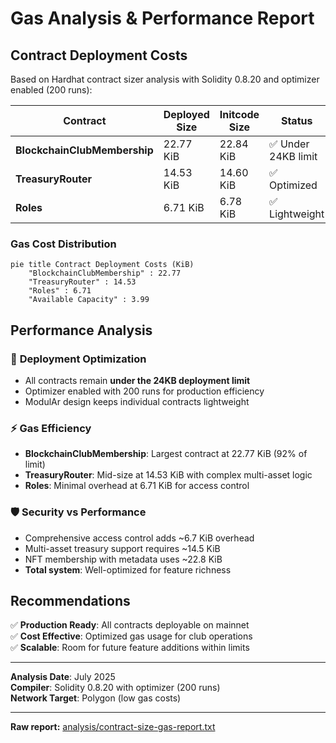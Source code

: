 # Gas Analysis & Performance Report

## Contract Deployment Costs

Based on Hardhat contract sizer analysis with Solidity 0.8.20 and optimizer enabled (200 runs):

| Contract | Deployed Size | Initcode Size | Status |
|----------|---------------|---------------|---------|
| **BlockchainClubMembership** | 22.77 KiB | 22.84 KiB | ✅ Under 24KB limit |
| **TreasuryRouter** | 14.53 KiB | 14.60 KiB | ✅ Optimized |
| **Roles** | 6.71 KiB | 6.78 KiB | ✅ Lightweight |

### Gas Cost Distribution

```mermaid
pie title Contract Deployment Costs (KiB)
    "BlockchainClubMembership" : 22.77
    "TreasuryRouter" : 14.53
    "Roles" : 6.71
    "Available Capacity" : 3.99
```

## Performance Analysis

### 🎯 **Deployment Optimization**
- All contracts remain **under the 24KB deployment limit**
- Optimizer enabled with 200 runs for production efficiency
- ModulAr design keeps individual contracts lightweight

### ⚡ **Gas Efficiency**
- **BlockchainClubMembership**: Largest contract at 22.77 KiB (92% of limit)
- **TreasuryRouter**: Mid-size at 14.53 KiB with complex multi-asset logic
- **Roles**: Minimal overhead at 6.71 KiB for access control

### 🛡️ **Security vs Performance**
- Comprehensive access control adds ~6.7 KiB overhead
- Multi-asset treasury support requires ~14.5 KiB
- NFT membership with metadata uses ~22.8 KiB
- **Total system**: Well-optimized for feature richness

## Recommendations

✅ **Production Ready**: All contracts deployable on mainnet  
✅ **Cost Effective**: Optimized gas usage for club operations  
✅ **Scalable**: Room for future feature additions within limits

---

**Analysis Date**: July 2025  
**Compiler**: Solidity 0.8.20 with optimizer (200 runs)  
**Network Target**: Polygon (low gas costs)

---
**Raw report:** [analysis/contract-size-gas-report.txt](./analysis/contract-size-gas-report.txt)